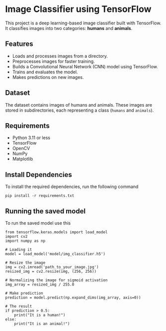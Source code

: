 # Image Classifier using TensorFlow

This project is a deep learning-based image classifier built with TensorFlow. It classifies images into two categories: **humans** and **animals**.

## Features
- Loads and processes images from a directory.
- Preprocesses images for faster training.
- Builds a Convolutional Neural Network (CNN) model using TensorFlow.
- Trains and evaluates the model.
- Makes predictions on new images.

## Dataset
The dataset contains images of humans and animals. These images are stored in subdirectories, each representing a class (`humans` and `animals`).

## Requirements
- Python 3.11 or less
- TensorFlow
- OpenCV
- NumPy
- Matplotlib

## Install Dependencies
To install the required dependencies, run the following command

```plaintext
pip install -r requirements.txt
```
## Running the saved model
To run the saved model use this

```
from tensorflow.keras.models import load_model
import cv2
import numpy as np

# Loading it
model = load_model('model/img_classifier.h5')

# Resize the image
img = cv2.imread('path_to_your_image.jpg')
resized_img = cv2.resize(img, (256, 256))

# Normalizing the image for sigmoid activation
img_array = resized_img / 255.0

# Make prediction
prediction = model.predict(np.expand_dims(img_array, axis=0))

# The result
if prediction > 0.5:
    print("It is a human!")
else:
    print("It is an animal!")
```
